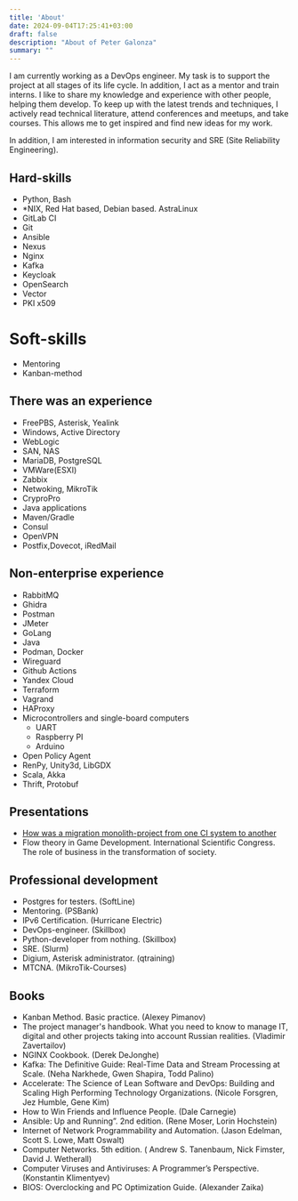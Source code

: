 ```yaml
---
title: 'About'
date: 2024-09-04T17:25:41+03:00
draft: false
description: "About of Peter Galonza"
summary: ""
---
```


I am currently working as a DevOps engineer. My task is to support the project at all stages of its life cycle. In addition, I act as a mentor and train interns. I like to share my knowledge and experience with other people, helping them develop. To keep up with the latest trends and techniques, I actively read technical literature, attend conferences and meetups, and take courses. This allows me to get inspired and find new ideas for my work.

In addition, I am interested in information security and SRE (Site Reliability Engineering).

## Hard-skills

- Python, Bash
- *NIX, Red Hat based, Debian based. AstraLinux
- GitLab CI
- Git
- Ansible
- Nexus
- Nginx
- Kafka
- Keycloak
- OpenSearch
- Vector
- PKI x509

# Soft-skills
- Mentoring
- Kanban-method

## There was an experience

- FreePBS, Asterisk, Yealink
- Windows, Active Directory
- WebLogic
- SAN, NAS
- MariaDB, PostgreSQL
- VMWare(ESXI)
- Zabbix
- Netwoking, MikroTik
- CryproPro
- Java applications
- Maven/Gradle
- Consul
- OpenVPN
- Postfix,Dovecot, iRedMail

## Non-enterprise experience

- RabbitMQ
- Ghidra
- Postman
- JMeter
- GoLang
- Java
- Podman, Docker
- Wireguard
- Github Actions
- Yandex Cloud
- Terraform
- Vagrand
- HAProxy
- Мicrocontrollers and single-board computers
    - UART
    - Raspberry PI
    - Arduino
- Open Policy Agent
- RenPy, Unity3d, LibGDX
- Scala, Akka
- Thrift, Protobuf

## Presentations

- [How was a migration monolith-project from one CI system to another](https://rutube.ru/video/79c97b6cf220bf67c8cc76bb122d4183/)
- Flow theory in Game Development. International Scientific Congress. The role of business in the transformation of society.

## Professional development

- Postgres for testers. (SoftLine)
- Mentoring. (PSBank)
- IPv6 Certification. (Hurricane Electric)
- DevOps-engineer. (Skillbox)
- Python-developer from nothing. (Skillbox)
- SRE. (Slurm)
- Digium, Asterisk administrator. (qtraining)
- MTCNA. (MikroTik-Courses)

## Books

- Kanban Method. Basic practice. (Alexey Pimanov)
- The project manager's handbook. What you need to know to manage IT, digital and other projects taking into account Russian realities. (Vladimir Zavertailov)
- NGINX Cookbook. (Derek DeJonghe)
- Kafka: The Definitive Guide: Real-Time Data and Stream Processing at Scale. (Neha Narkhede, Gwen Shapira, Todd Palino)
- Accelerate: The Science of Lean Software and DevOps: Building and Scaling High Performing Technology Organizations. (Nicole Forsgren, Jez Humble, Gene Kim)
- How to Win Friends and Influence People. (Dale Carnegie)
- Ansible: Up and Running”. 2nd edition. (Rene Moser, Lorin Hochstein)
- Internet of Network Programmability and Automation. (Jason Edelman, Scott S. Lowe, Matt Oswalt)
- Computer Networks. 5th edition. ( Andrew S. Tanenbaum, Nick Fimster, David J. Wetherall)
- Computer Viruses and Antiviruses: A Programmer’s Perspective. (Konstantin Klimentyev)
- BIOS: Overclocking and PC Optimization Guide. (Alexander Zaika)